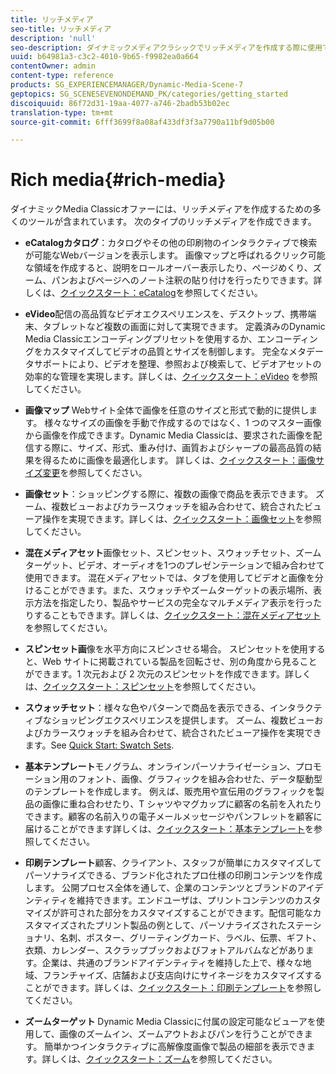 ```yaml
---
title: リッチメディア
seo-title: リッチメディア
description: 'null'
seo-description: ダイナミックメディアクラシックでリッチメディアを作成する際に使用できる様々なツールについて説明します。
uuid: b64981a3-c3c2-4010-9b65-f9982ea0a664
contentOwner: admin
content-type: reference
products: SG_EXPERIENCEMANAGER/Dynamic-Media-Scene-7
geptopics: SG_SCENESEVENONDEMAND_PK/categories/getting_started
discoiquuid: 86f72d31-19aa-4077-a746-2badb53b02ec
translation-type: tm+mt
source-git-commit: 6fff3699f8a08af433df3f3a7790a11bf9d05b00

---
```



# Rich media{#rich-media}

ダイナミックMedia Classicオファーには、リッチメディアを作成するための多くのツールが含まれています。 次のタイプのリッチメディアを作成できます。

* **eCatalogカタログ**：カタログやその他の印刷物のインタラクティブで検索が可能なWebバージョンを表示します。 画像マップと呼ばれるクリック可能な領域を作成すると、説明をロールオーバー表示したり、ページめくり、ズーム、パンおよびページへのノート注釈の貼り付けを行ったりできます。詳しくは、[クイックスタート：eCatalog](/help/quick-start-ecatalog.md)を参照してください。

* **eVideo**&#x200B;配信の高品質なビデオエクスペリエンスを、デスクトップ、携帯端末、タブレットなど複数の画面に対して実現できます。 定義済みのDynamic Media Classicエンコーディングプリセットを使用するか、エンコーディングをカスタマイズしてビデオの品質とサイズを制御します。 完全なメタデータサポートにより、ビデオを整理、参照および検索して、ビデオアセットの効率的な管理を実現します。詳しくは、[クイックスタート：eVideo](/help/quick-start-video.md) を参照してください。

* **画像マップ** Webサイト全体で画像を任意のサイズと形式で動的に提供します。 様々なサイズの画像を手動で作成するのではなく、1 つのマスター画像から画像を作成できます。Dynamic Media Classicは、要求された画像を配信する際に、サイズ、形式、重み付け、画質およびシャープの最高品質の結果を得るために画像を最適化します。 詳しくは、[クイックスタート：画像サイズ変更](/help/quick-start-image-sizing.md)を参照してください。

* **画像セット**：ショッピングする際に、複数の画像で商品を表示できます。 ズーム、複数ビューおよびカラースウォッチを組み合わせて、統合されたビューア操作を実現できます。詳しくは、[クイックスタート：画像セット](/help/quick-start-image-sets.md)を参照してください。

* **混在メディアセット**&#x200B;画像セット、スピンセット、スウォッチセット、ズームターゲット、ビデオ、オーディオを1つのプレゼンテーションで組み合わせて使用できます。 混在メディアセットでは、タブを使用してビデオと画像を分けることができます。また、スウォッチやズームターゲットの表示場所、表示方法を指定したり、製品やサービスの完全なマルチメディア表示を行ったりすることもできます。詳しくは、[クイックスタート：混在メディアセット](/help/quick-start-mixed-media-sets.md)を参照してください。

* **スピンセット画**&#x200B;像を水平方向にスピンさせる場合。 スピンセットを使用すると、Web サイトに掲載されている製品を回転させ、別の角度から見ることができます。1 次元および 2 次元のスピンセットを作成できます。詳しくは、[クイックスタート：スピンセット](/help/quick-start-spin-sets.md)を参照してください。

* **スウォッチセット**：様々な色やパターンで商品を表示できる、インタラクティブなショッピングエクスペリエンスを提供します。 ズーム、複数ビューおよびカラースウォッチを組み合わせて、統合されたビューア操作を実現できます。See [Quick Start: Swatch Sets](/help/quick-start-swatch-sets.md).

* **基本テンプレート**&#x200B;モノグラム、オンラインパーソナライゼーション、プロモーション用のフォント、画像、グラフィックを組み合わせた、データ駆動型のテンプレートを作成します。 例えば、販売用や宣伝用のグラフィックを製品の画像に重ね合わせたり、T シャツやマグカップに顧客の名前を入れたりできます。顧客の名前入りの電子メールメッセージやパンフレットを顧客に届けることができます詳しくは、[クイックスタート：基本テンプレート](/help/quick-start-template-basics.md)を参照してください。

* **印刷テンプレート**&#x200B;顧客、クライアント、スタッフが簡単にカスタマイズしてパーソナライズできる、ブランド化されたプロ仕様の印刷コンテンツを作成します。 公開プロセス全体を通して、企業のコンテンツとブランドのアイデンティティを維持できます。エンドユーザは、プリントコンテンツのカスタマイズが許可された部分をカスタマイズすることができます。配信可能なカスタマイズされたプリント製品の例として、パーソナライズされたステーショナリ、名刺、ポスター、グリーティングカード、ラベル、伝票、ギフト、衣類、カレンダー、スクラップブックおよびフォトアルバムなどがあります。企業は、共通のブランドアイデンティティを維持した上で、様々な地域、フランチャイズ、店舗および支店向けにサイネージをカスタマイズすることができます。詳しくは、[クイックスタート：印刷テンプレート](/help/quick-start-template-publishing.md)を参照してください。

* **ズームターゲット** Dynamic Media Classicに付属の設定可能なビューアを使用して、画像のズームイン、ズームアウトおよびパンを行うことができます。 簡単かつインタラクティブに高解像度画像で製品の細部を表示できます。詳しくは、[クイックスタート：ズーム](/help/quick-start-zoom.md)を参照してください。
